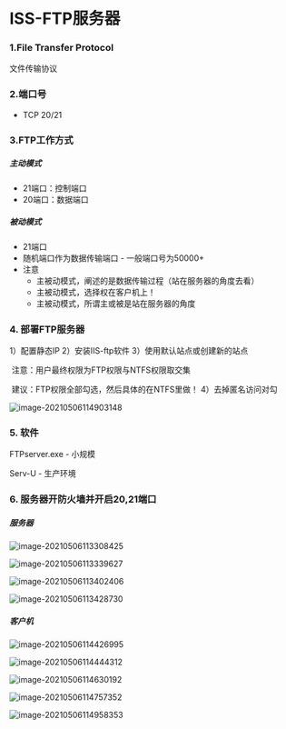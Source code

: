 # ISS-FTP服务器

### 1.File Transfer Protocol

  文件传输协议

### 2.端口号

- TCP 20/21

### 3.FTP工作方式

##### 主动模式

- 21端口：控制端口
- 20端口：数据端口

##### 被动模式

- 21端口
- 随机端口作为数据传输端口 - 一般端口号为50000+
- 注意
  - 主被动模式，阐述的是数据传输过程（站在服务器的角度去看）
  - 主被动模式，选择权在客户机上！
  - 主被动模式，所谓主或被是站在服务器的角度



### 4. 部署FTP服务器

1）配置静态IP
2）安装IIS-ftp软件
3）使用默认站点或创建新的站点

​	注意：用户最终权限为FTP权限与NTFS权限取交集

​	建议：FTP权限全部勾选，然后具体的在NTFS里做！
4）去掉匿名访问对勾

![image-20210506114903148](img/image-20210506114903148.png)

### 5. 软件

FTPserver.exe - 小规模

Serv-U - 生产环境



### 6. 服务器开防火墙并开启20,21端口

##### 服务器

![image-20210506113308425](img/image-20210506113308425.png)

![image-20210506113339627](img/image-20210506113339627.png)

![image-20210506113402406](img/image-20210506113402406.png)

![image-20210506113428730](img/image-20210506113428730.png)

##### 客户机

![image-20210506114426995](img/image-20210506114426995.png)

![image-20210506114444312](img/image-20210506114444312.png)

![image-20210506114630192](img/image-20210506114630192.png)

![image-20210506114757352](img/image-20210506114757352.png)

![image-20210506114958353](img/image-20210506114958353.png)

